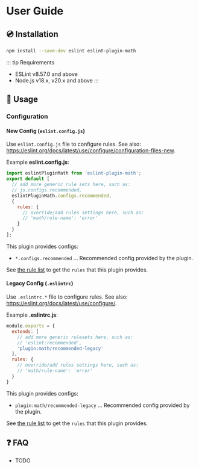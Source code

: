 # User Guide

## :cd: Installation

```bash
npm install --save-dev eslint eslint-plugin-math
```

::: tip Requirements

- ESLint v8.57.0 and above
- Node.js v18.x, v20.x and above
:::

## :book: Usage

<!--USAGE_GUIDE_START-->

### Configuration

#### New Config (`eslint.config.js`)

Use `eslint.config.js` file to configure rules. See also: <https://eslint.org/docs/latest/use/configure/configuration-files-new>.

Example **eslint.config.js**:

```mjs
import eslintPluginMath from 'eslint-plugin-math';
export default [
  // add more generic rule sets here, such as:
  // js.configs.recommended,
  eslintPluginMath.configs.recommended,
  {
    rules: {
      // override/add rules settings here, such as:
      // 'math/rule-name': 'error'
    }
  }
];
```

This plugin provides configs:

- `*.configs.recommended` ... Recommended config provided by the plugin.

See [the rule list](../rules/index.md) to get the `rules` that this plugin provides.

#### Legacy Config (`.eslintrc`)

Use `.eslintrc.*` file to configure rules. See also: <https://eslint.org/docs/latest/use/configure/>.

Example **.eslintrc.js**:

```js
module.exports = {
  extends: [
    // add more generic rulesets here, such as:
    // 'eslint:recommended',
    'plugin:math/recommended-legacy'
  ],
  rules: {
    // override/add rules settings here, such as:
    // 'math/rule-name': 'error'
  }
}
```

This plugin provides configs:

- `plugin:math/recommended-legacy` ... Recommended config provided by the plugin.

See [the rule list](../rules/index.md) to get the `rules` that this plugin provides.

<!--USAGE_GUIDE_END-->

## :question: FAQ

- TODO
